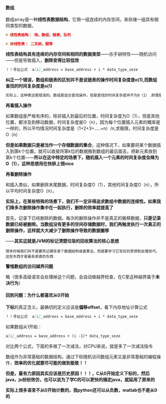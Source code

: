 #### 数组

数组array是一种**线性表数据结构**，它用一组连续的内存空间，来存储一组具有相同类型的数据。

~~~c
# 线性表结构： 栈，数组，链表，队列
~~~

~~~c
# 非线性表： 二叉树，图等
~~~

**线性表结构具有连续的内存空间和相同的数据类型**——杀手锏特性——随机访问——但是导致插入，**删除变得比较低效**

~~~markdown
！！寻址公式  a[i]_address = base_address + i * data_type_seze
~~~

**纠正一个错误，数组和链表的区别并不是说链表的操作时间复杂度是o(1),而数组查找的时间复杂度是o(1)**

~~~markdown
实际上，这种表述是错误的。数组是适合查找操作，但是查找的时间复杂度并不为O（1）.即便是排好序的数组，你用二分查找，时间复杂度也是O（logn）。所以，正确的表述应该是，数组支持随机访问，根据下标随机访问的时间复杂度为O（1）
~~~

**再看插入操作**

​		如果数组是严格有序的，除非插入到最后的位置，时间复杂度为O（1），但是其他位置，都涉及到移动数据，时间复杂度是O（n），因为每个位置插入元素的概率是一样的，所以平均情况时间复杂度是（1+2+3+.....+n）/n,求极限，时间复杂度是O（n）



​		**但是如果数据只是被当作一个存储数据的集合**，这种情况下，如果要将某个数据插入到第k个位置，就可以直接将第k位的数据搬到数组的最后面去，把新元素放到第k个位置——**所以在这中特定的场景下，随机插入一个元素的时间复杂度会降为O（1），这种思想用在快排上很nice**



**再看删除操作**

​		和插入类似，如果删除末尾数据，时间复杂度O（1），其他时间复杂度O（n），所以平均时间复杂度O（n）。

​		**实际上，在某些特殊的场景下，我们不一定非得追求数组中数据的连续性。如果我们降多次删除操作集中在一起执行，删除的效率就提高了**

​		首先，记录下已经删除的数据。每次的删除操作并不是真正的搬移数据，**只是记录数据已经被删除。当数组没有更多的空间存储数据时，我们再触发执行一次真正的删除操作，这样就大大减少了删除操作导致的数据搬移**

——**其实这就是JVM的标记清楚垃圾的回收算法的核心思想**

~~~markd
很多时候我们并不是要死记硬背某个数据结构或者算法，而是要学习它背后的思想和处理技巧，这些东西才是最有家直的东西
~~~

**警惕数组的访问越界问题**

略（很多高级语言会处理掉这个问题，会自动做越界检查，在C里这种越界属于**未决行为**）



#### 回到问题：为什么都喜欢从0开始

​		**下标**的真正含义，最确切的定义应该是**偏移offset**，看下内存地址计算公式

~~~markdown
！！寻址公式  a[i]_address = base_address + i * data_type_seze
~~~

如果数组从1开始：

~~~markdown
a[i]_address = base_address + (i -1)* data_type_seze
~~~

对比两个公式，下面的多做了一次减法，对CPU来说，就是多了一次减法指令

数组作为非常基础的数据结构，通过下标随机访问数组元素又是非常基础的编程操作，**效率的优化就要尽可能的做到极致！！**



**但是，最有力原因其实应该是历史原因！！！，C从0开始定义下标的，然后java，js纷纷效仿，也可以说为了学C的可以更快的搞定java，就延用了原来的**



**实际上很多语言不从0开始计数的，我python还可以从负数，matlab也不是从0的**